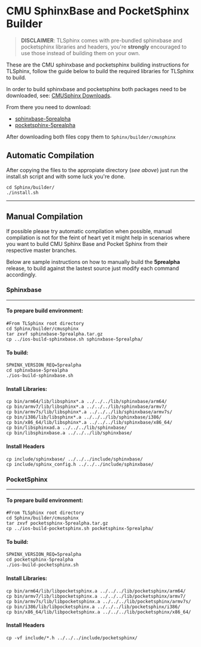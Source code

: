 
# CMU SphinxBase and PocketSphinx Builder

> **DISCLAIMER**: TLSphinx comes with pre-bundled sphinxbase and pocketsphinx
> libraries and headers, you're **strongly** encouraged to use those instead of 
> building them on your own.

These are the CMU sphinxbase and pocketsphinx building instructions for TLSphinx, follow the guide below to build the required libraries for TLSphinx to build.

In order to build sphinxbase and pocketsphinx both packages need to be downloaded, see: [CMUSphinx Downloads](https://cmusphinx.github.io/wiki/download/).

From there you need to download:

 * [sphinxbase-5prealpha](http://sourceforge.net/projects/cmusphinx/files/sphinxbase/5prealpha)
 * [pocketsphinx-5prealpha](http://sourceforge.net/projects/cmusphinx/files/pocketsphinx/5prealpha)

After downloading both files copy them to `Sphinx/builder/cmusphinx`

## Automatic Compilation
After copying the files to the appropiate directory (*see above*) just run the install.sh script and with some luck you're done.

```
cd Sphinx/builder/
./install.sh
```


---
## Manual Compilation
If possible please try automatic compilation when possible, manual compilation is not for the feint of heart yet it might help in scenarios where you want to build CMU Sphinx Base and Pocket Sphinx from their respective master branches. 

Below are sample instructions on how to manually build the **5prealpha** release, to build against the lastest source just modify each command accordingly.
### Sphinxbase
---
#### To prepare build environment:
```
#From TLSphinx root directory
cd Sphinx/builder/cmusphinx
tar zxvf sphinxbase-5prealpha.tar.gz
cp ../ios-build-sphinxbase.sh sphinxbase-5prealpha/
```
#### To build:
```
SPHINX_VERSION_REQ=5prealpha 
cd sphinxbase-5prealpha
./ios-build-sphinxbase.sh
```
#### Install Libraries:
```
cp bin/arm64/lib/libsphinx*.a ../../../lib/sphinxbase/arm64/
cp bin/armv7/lib/libsphinx*.a ../../../lib/sphinxbase/armv7/
cp bin/armv7s/lib/libsphinx*.a ../../../lib/sphinxbase/armv7s/
cp bin/i386/lib/libsphinx*.a ../../../lib/sphinxbase/i386/
cp bin/x86_64/lib/libsphinx*.a ../../../lib/sphinxbase/x86_64/
cp bin/libsphinxad.a ../../../lib/sphinxbase/
cp bin/libsphinxbase.a ../../../lib/sphinxbase/
```
#### Install Headers
```
cp include/sphinxbase/ ../../../include/sphinxbase/
cp include/sphinx_config.h ../../../include/sphinxbase/
```

### PocketSphinx
---
#### To prepare build environment:
```
#From TLSphinx root directory
cd Sphinx/builder/cmusphinx
tar zxvf pocketsphinx-5prealpha.tar.gz
cp ../ios-build-pocketsphinx.sh pocketsphinx-5prealpha/
```
#### To build:
```
SPHINX_VERSION_REQ=5prealpha 
cd pocketsphinx-5prealpha
./ios-build-pocketsphinx.sh
```
#### Install Libraries:
```
cp bin/arm64/lib/libpocketsphinx.a ../../../lib/pocketsphinx/arm64/
cp bin/armv7/lib/libpocketsphinx.a ../../../lib/pocketsphinx/armv7/
cp bin/armv7s/lib/libpocketsphinx.a ../../../lib/pocketsphinx/armv7s/
cp bin/i386/lib/libpocketsphinx.a ../../../lib/pocketsphinx/i386/
cp bin/x86_64/lib/libpocketsphinx.a ../../../lib/pocketsphinx/x86_64/
```
#### Install Headers
```
cp -vf include/*.h ../../../include/pocketsphinx/
```